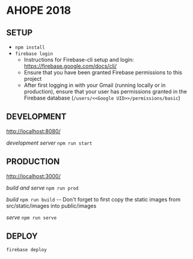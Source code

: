 # AHOPE 2018


## SETUP

- `npm install`
- `firebase login` 
    - Instructions for Firebase-cli setup and login: https://firebase.google.com/docs/cli/
    - Ensure that you have been granted Firebase permissions to this project
    - After first logging in with your Gmail (running locally or in production), ensure that your user has permissions granted in the Firebase database (`/users/<<Google UID>>/permissions/basic`)


## DEVELOPMENT

[http://localhost:8080/](http://localhost:8080/)

*development server* `npm run start`


## PRODUCTION

[http://localhost:3000/](http://localhost:3000/)

*build and serve* `npm run prod`

*build*  `npm run build` -- Don't forget to first copy the static images from src/static/images into public/images

*serve*  `npm run serve`


## DEPLOY

`firebase deploy`

